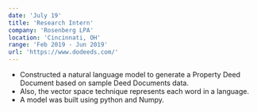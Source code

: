 ```yaml
---
date: 'July 19'
title: 'Research Intern'
company: 'Rosenberg LPA'
location: 'Cincinnati, OH'
range: 'Feb 2019 - Jun 2019'
url: 'https://www.dodeeds.com/'
---
```


- Constructed a natural language model to generate a Property Deed Document based on sample Deed Documents data.
- Also, the vector space technique represents each word in a language.
- A model was built using python and Numpy.
